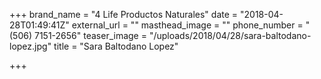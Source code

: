 +++
brand_name = "4 Life Productos Naturales"
date = "2018-04-28T01:49:41Z"
external_url = ""
masthead_image = ""
phone_number = "(506) 7151-2656"
teaser_image = "/uploads/2018/04/28/sara-baltodano-lopez.jpg"
title = "Sara Baltodano Lopez"

+++
